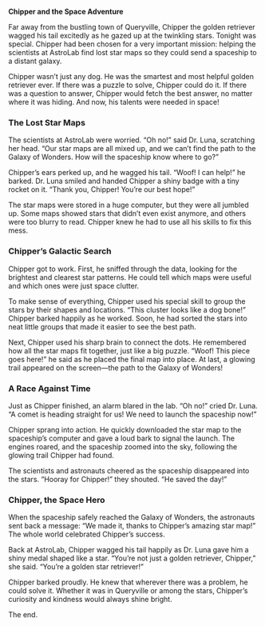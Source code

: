 **Chipper and the Space Adventure**

Far away from the bustling town of Queryville, Chipper the golden retriever wagged his tail excitedly as he gazed up at
the twinkling stars. Tonight was special. Chipper had been chosen for a very important mission: helping the scientists
at AstroLab find lost star maps so they could send a spaceship to a distant galaxy.

Chipper wasn’t just any dog. He was the smartest and most helpful golden retriever ever. If there was a puzzle to solve,
Chipper could do it. If there was a question to answer, Chipper would fetch the best answer, no matter where it was
hiding. And now, his talents were needed in space!

### The Lost Star Maps

The scientists at AstroLab were worried. “Oh no!” said Dr. Luna, scratching her head. “Our star maps are all mixed up,
and we can’t find the path to the Galaxy of Wonders. How will the spaceship know where to go?”

Chipper’s ears perked up, and he wagged his tail. “Woof! I can help!” he barked. Dr. Luna smiled and handed Chipper a
shiny badge with a tiny rocket on it. “Thank you, Chipper! You’re our best hope!”

The star maps were stored in a huge computer, but they were all jumbled up. Some maps showed stars that didn’t even
exist anymore, and others were too blurry to read. Chipper knew he had to use all his skills to fix this mess.

### Chipper’s Galactic Search

Chipper got to work. First, he sniffed through the data, looking for the brightest and clearest star patterns. He could
tell which maps were useful and which ones were just space clutter.

To make sense of everything, Chipper used his special skill to group the stars by their shapes and locations. “This
cluster looks like a dog bone!” Chipper barked happily as he worked. Soon, he had sorted the stars into neat little
groups that made it easier to see the best path.

Next, Chipper used his sharp brain to connect the dots. He remembered how all the star maps fit together, just like a
big puzzle. “Woof! This piece goes here!” he said as he placed the final map into place. At last, a glowing trail
appeared on the screen—the path to the Galaxy of Wonders!

### A Race Against Time

Just as Chipper finished, an alarm blared in the lab. “Oh no!” cried Dr. Luna. “A comet is heading straight for us! We
need to launch the spaceship now!”

Chipper sprang into action. He quickly downloaded the star map to the spaceship’s computer and gave a loud bark to
signal the launch. The engines roared, and the spaceship zoomed into the sky, following the glowing trail Chipper had
found.

The scientists and astronauts cheered as the spaceship disappeared into the stars. “Hooray for Chipper!” they shouted.
“He saved the day!”

### Chipper, the Space Hero

When the spaceship safely reached the Galaxy of Wonders, the astronauts sent back a message: “We made it, thanks to
Chipper’s amazing star map!” The whole world celebrated Chipper’s success.

Back at AstroLab, Chipper wagged his tail happily as Dr. Luna gave him a shiny medal shaped like a star. “You’re not
just a golden retriever, Chipper,” she said. “You’re a golden star retriever!”

Chipper barked proudly. He knew that wherever there was a problem, he could solve it. Whether it was in Queryville or
among the stars, Chipper’s curiosity and kindness would always shine bright.

The end.
